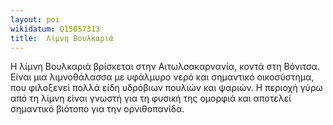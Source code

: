```yaml
---
layout: poi
wikidatum: Q15057313
title:  Λίμνη Βουλκαριά
---
```


Η λίμνη Βουλκαριά βρίσκεται στην Αιτωλοακαρνανία, κοντά στη Βόνιτσα. Είναι μια λιμνοθάλασσα με υφάλμυρο νερό και σημαντικό οικοσύστημα, που φιλοξενεί πολλά είδη υδρόβιων πουλιών και ψαριών. Η περιοχή γύρω από τη λίμνη είναι γνωστή για τη φυσική της ομορφιά και αποτελεί σημαντικό βιότοπο για την ορνιθοπανίδα.
